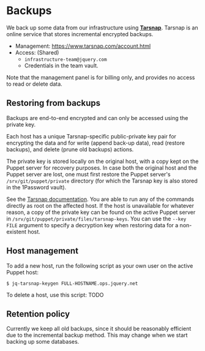 # Backups

We back up some data from our infrastructure using **[Tarsnap][]**.
Tarsnap is an online service that stores incremental encrypted backups.

[Tarsnap]: https://tarsnap.com

* Management: <https://www.tarsnap.com/account.html>
* Access: (Shared)
  * `infrastructure-team@jquery.com`
  * Credentials in the team vault.

Note that the management panel is for billing only, and provides no access to read or delete data.

## Restoring from backups

Backups are end-to-end encrypted and can only be accessed using the private key.

Each host has a unique Tarsnap-specific public-private key pair for encrypting the data and for
write (append back-up data), read (restore backups), and delete (prune old backups) actions.

The private key is stored locally on the original host, with a copy kept on the Puppet server for
recovery purposes. In case both the original host and the Puppet server are lost, one must first
restore the Puppet server's `/srv/git/puppet/private` directory (for which the Tarsnap key is also
stored in the 1Password vault).

See the [Tarsnap documentation][]. You are able to run any of the commands directly as root on the
affected host. If the host is unavailable for whatever reason, a copy of the private key can be
found on the active Puppet server in `/srv/git/puppet/private/files/tarsnap-keys`. You can use
the `--key FILE` argument to specify a decryption key when restoring data for a non-existent
host.

[Tarsnap documentation]: https://www.tarsnap.com/usage.html

## Host management

To add a new host, run the following script as your own user on the active Puppet host:

```shell-session
$ jq-tarsnap-keygen FULL-HOSTNAME.ops.jquery.net
```

To delete a host, use this script:
TODO

## Retention policy

Currently we keep all old backups, since it should be reasonably efficient due to the incremental
backup method. This may change when we start backing up some databases.
